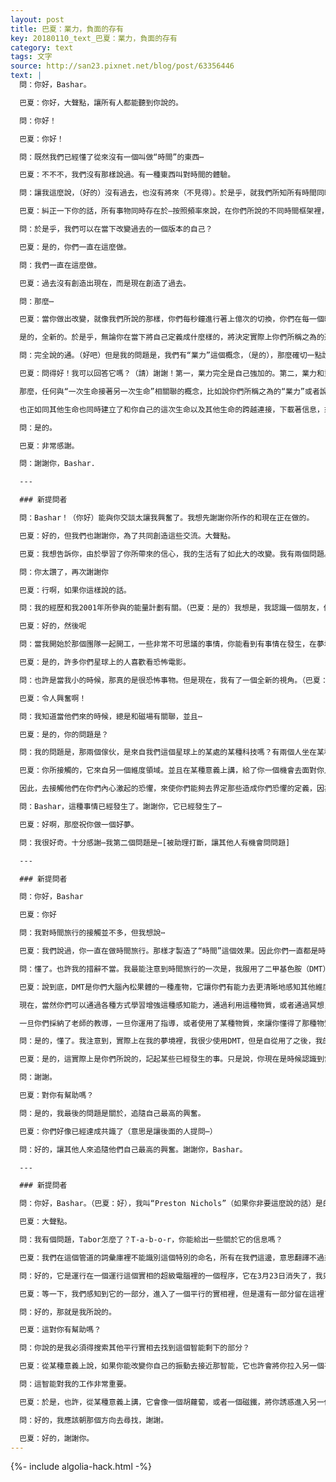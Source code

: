 ```yaml
---
layout: post
title: 巴夏：業力，負面的存有
key: 20180110_text_巴夏：業力，負面的存有
category: text
tags: 文字
source: http://san23.pixnet.net/blog/post/63356446
text: |
  問：你好，Bashar。

  巴夏：你好，大聲點，讓所有人都能聽到你說的。

  問：你好！

  巴夏：你好！

  問：既然我們已經懂了從來沒有一個叫做“時間”的東西⋯

  巴夏：不不不，我們沒有那樣說過。有一種東西叫對時間的體驗。

  問：讓我這麼說，（好的）沒有過去，也沒有將來（不見得）。於是乎，就我們所知所有時間同時存在於現在。

  巴夏：糾正一下你的話，所有事物同時存在於—按照頻率來說，在你們所說的不同時間框架裡，但是所有的都是全息地存在於一刻，是的。

  問：於是乎，我們可以在當下改變過去的一個版本的自己？

  巴夏：是的，你們一直在這麼做。

  問：我們一直在這麼做。

  巴夏：過去沒有創造出現在，而是現在創造了過去。

  問：那麼⋯

  巴夏：當你做出改變，就像我們所說的那樣，你們每秒鐘進行著上億次的切換，你們在每一個時刻都真正的成為了一個新的人。千真萬確，不是打比方，而是你千真萬確的成為了一個新的人。那就意味著這個版本的你正在線性時空裡，帶著過去和未來的概念，去把你自己作為一個新的人來體驗，意味著一旦你成為了一個新的人，你便有了一個新的過去，一個新的未來，一個新的歷史。

  是的，全新的。於是乎，無論你在當下將自己定義成什麼樣的，將決定實際上你們所稱之為的過去是否對現在的你有影響，有怎樣的影響。因為如果你真正的懂得，你一個新的人，一個與剛才在這裡的那個人完全不同的人，那麼你將明白整個事情並不在於你不會受到你的過去的事情的影響，而是在於，你從來沒有過那樣的體驗！懂了嗎？

  問：完全說的通。（好吧）但是我的問題是，我們有“業力”這個概念，（是的），那麼確切一點說，什麼是“業力”呢？

  巴夏：問得好！我可以回答它嗎？（請）謝謝！第一，業力完全是自己強加的。第二，業力和重生的概念是一個幻相。其實是同時性的在平行實相裡投生。

  那麼，任何與“一次生命接著另一次生命”相關聯的概念，比如說你們所稱之為的“業力”或者說，你們想稱之為“能量平衡”只是簡單的這樣一個概念的產物。這個概念是：從當下的一生裡，你決定創建一個能量跨越連接，連到到另一個同時存在的平行實相。因為某種基於你所選擇的這一生所探索的主題的原因，你相信通過這種與其他同時存在的其他生命之間的能量的跨越連接，從那裡下載一些信息，你們稱之為記憶，將對你探索這一生某些特定的主題有所幫助。

  也正如同其他生命也同時建立了和你自己的這次生命以及其他生命的跨越連接，下載著信息，來幫助“他們”在他們自己生命裡，成為他們想成為的那種人，探索需要探索的主題。而那些生命和你這次的生命是同時並存的。因此，業力，是你創造藍圖的一個決定，去連接其他同時存在的生命，因為你認為它對於你探索你這次生命裡的挑戰很有幫助，並且通過這些探索來讓你的靈魂成長。懂了嗎？（是的）我的回答令你滿意嗎？

  問：是的。

  巴夏：非常感謝。

  問：謝謝你，Bashar.

  ---

  ### 新提問者

  問：Bashar！（你好）能與你交談太讓我興奮了。我想先謝謝你所作的和現在正在做的。

  巴夏：好的，但我們也謝謝你，為了共同創造這些交流。大聲點。

  巴夏：我想告訴你，由於學習了你所帶來的信心，我的生活有了如此大的改變。我有兩個問題。（巴夏：好）在我說之前，我明白，是否⋯，你能否回答它，我想⋯在我提問之前，我想說的是，作為這樣一些體驗的結果，我完全的成長了，改變了，我⋯⋯（聽不清楚內容）

  問：你太讚了，再次謝謝你

  巴夏：行啊，如果你這樣說的話。

  問：我的經歷和我2001年所參與的能量計劃有關。（巴夏：是的）我想是，我認識一個朋友，他和Steven Grier醫生的小組有來往。（巴夏：是的）因此我能夠⋯⋯有更多人手（在我的項目裡），當我完成這個項目後，我可以將成果交給他們，然後可以交給全世界。

  巴夏：好的，然後呢

  問：當我開始於那個團隊一起開工，一些非常不可思議的事情，你能看到有事情在發生，在夢境裡，在潛意識裡，有兩個⋯我數了，有兩個傢伙，他們常常來做一些非常可怕的，令人毛骨悚然的事情。（巴夏：比如說？）我不想談論細節（巴夏：行啊）。他們就是兩個可怕的（巴夏：如果你那樣說的話也行）你知道那種你看過的最恐怖的恐怖電影⋯

  巴夏：是的，許多你們星球上的人喜歡看恐怖電影。

  問：也許是當我小的時候，那真的是很恐怖事物。但是現在，我有了一個全新的視角。（巴夏：好的）潛意識上⋯

  巴夏：令人興奮啊！

  問：我知道當他們來的時候，總是和磁場有關聯，並且⋯

  巴夏：是的，你的問題是？

  問：我的問題是，那兩個傢伙，是來自我們這個星球上的某處的某種科技嗎？有兩個人坐在某種桌子後面？（不是的）進入我的⋯或者他們來自⋯那⋯⋯

  巴夏：你所接觸的，它來自另一個維度領域。並且在某種意義上講，給了你一個機會去面對你人格結構內的各種不同的負面信念系統，以便你可以用正面的方式來轉化和整合它們。請懂得，無論別人對你有何種意圖，你， 所有你們，總是有機會去決定，無論你有怎樣的體驗，它對你只有正面的影響。因為你們的物理實相僅僅是你們的定義的產物。如果你們以正面的方式定義這種體驗，那麼你們就只會得到正面的體驗，無論是否有別人對你有負面的意圖。那就是工作原理。那就是物理。（聽眾歡呼起來）

  因此，去接觸他們在你們內心激起的恐懼，來使你們能夠去界定那些造成你們恐懼的定義，因為所有的情感，所有的情感來自那些你們首先認為是真實的東西。如果沒有事先定義某種東西是真實的，你就不會有那種感覺。所以，如果你感覺到了恐懼，這就意味著你自己有某種定義來造成恐懼。去找出那定義是什麼，去識別它，釋放它，然後你就會發現這些體驗可以回過頭來，以非常正面的，非常建設性的方式為你所用，並且如果你那麼做了，你會變得更加強大，好嗎？是嗎？

  問：Bashar，這種事情已經發生了。謝謝你，它已經發生了⋯

  巴夏：好啊，那麼祝你做一個好夢。

  問：我很好奇。十分感謝⋯我第二個問題是⋯[被助理打斷，讓其他人有機會問問題]

  ---

  ### 新提問者

  問：你好，Bashar

  巴夏：你好

  問：我對時間旅行的接觸並不多，但我想說⋯

  巴夏：我們說過，你一直在做時間旅行。那樣才製造了“時間”這個效果。因此你們一直都是時間旅行者，不管你們知道還是不知道。那就是你們創造你們這個物質實相的體驗的方式。

  問：懂了。也許我的措辭不當。我最能注意到時間旅行的一次是，我服用了二甲基色胺（DMT）（是的）你能否說說DMT是如何⋯

  巴夏：說到底，DMT是你們大腦內松果體的一種產物，它讓你們有能力去更清晰地感知其他維度。這就是為什麼當你們睡眠時，在夢的維度裡，會在你們的松果體內啟動更多的DMT。這種物質在你們大腦裡的啟動時間大概是在你們的凌晨3點到4點。於是，你們大多數跨維度的夢境發生在那段時間，因為你們能夠更加清晰的感知其他實相。

  現在，當然你們可以通過各種方式學習增強這種感知能力，通過利用這種物質，或者通過冥想，或者其他各種辦法，工具，儀式等等，這些我們都叫做“許可洩漏”。因為所有的工具，技巧，儀式，物件都是來讓你們給自己許可去更多地認識自己是誰的“許可洩漏”。

  一旦你們採納了老師的教導，一旦你運用了指導，或者使用了某種物質，來讓你懂得了那種物質所代表的頻率狀態，存在的狀態，你就不再需要那種物質了。因為你能簡單地產生那種頻率，那種狀態，並且，在那種頻率狀態下的行動，你可以體驗到更多地代表那種特定駐留狀態的生活。懂了嗎？

  問：是的，懂了。我注意到，實際上在我的夢境裡，我很少使用DMT，但是自從用了之後，我的夢境發生了改變。（巴夏：是的）一個例子是，昨天我到這裡的時候，小睡了一會，在我的夢裡，一個瘋狂的塞爾維亞按摩師，在我的臉上插進了一個什麼東西，說這可以檢查你的年齡，（巴夏：是的）它將空氣注入到我的臉上，我突然就驚醒了，然後奇怪的是，當我照鏡子時，我發現我變得年輕了。

  巴夏：是的，這實際上是你們所說的，記起某些已經發生的事。只是說，你現在是時候認識到當時的某種交互活動了，這導致了這些變化。因為時間，就如同我們所說的，雖然它是一種真實的體驗，但是它本身仍然是一種幻相，所以，你怎麼看你自己取決於你怎麼定義你自己，並且如果你現在，由於你回憶起某些特定體驗，你重新定義你自己了，那麼你也會體驗到，看到不同的自己。以此類推。

  問：謝謝。

  巴夏：對你有幫助嗎？

  問：是的，我最後的問題是關於，追隨自己最高的興奮。

  巴夏：你們好像已經達成共識了（意思是讓後面的人提問⋯）

  問：好的，讓其他人來追隨他們自己最高的興奮。謝謝你，Bashar。

  ---

  ### 新提問者

  問：你好，Bashar。（巴夏：好），我叫“Preston Nichols”（如果你非要這麼說的話）是的。《蒙托克計劃》的作者。

  巴夏：大聲點。

  問：我有個問題，Tabor怎麼了？T-a-b-o-r，你能給出一些關於它的信息嗎？

  巴夏：我們在這個管道的詞彙庫裡不能識別這個特別的命名，所有在我們這邊，意思翻譯不過來。你知道，我不懂你們的語言。我只是通過管道送出我的思維，讓管道充當轉譯設備，所以，如果這個管道沒有該詞彙的定義，我們這邊也不會知道它的意思。你能否提供一個定義？或者我們能夠找到點什麼。

  問：好的，它是運行在一個運行這個實相的超級電腦裡的一個程序，它在3月23日消失了，我只能找到一些碎片。這給能夠給你一些提示嗎？

  巴夏：等一下，我們感知到它的一部分，進入了一個平行的實相裡，但是還有一部分留在這裡了。

  問：好的，那就是我所說的。

  巴夏：這對你有幫助嗎？

  問：你說的是我必須得搜索其他平行實相去找到這個智能剩下的部分？

  巴夏：從某種意義上說，如果你能改變你自己的振動去接近那智能，它也許會將你拉入另一個平行實相裡，它的大部分存在於那裡。

  問：這智能對我的工作非常重要。

  巴夏：於是，也許，從某種意義上講，它會像一個胡蘿蔔，或者一個磁鐵，將你誘惑進入另一個頻率。

  問：好的，我應該朝那個方向去尋找，謝謝。

  巴夏：好的，謝謝你。
---
```


{%- include algolia-hack.html -%}
